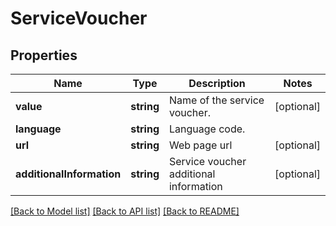 # ServiceVoucher

## Properties
Name | Type | Description | Notes
------------ | ------------- | ------------- | -------------
**value** | **string** | Name of the service voucher. | [optional] 
**language** | **string** | Language code. | 
**url** | **string** | Web page url | [optional] 
**additionalInformation** | **string** | Service voucher additional information | [optional] 

[[Back to Model list]](../README.md#documentation-for-models) [[Back to API list]](../README.md#documentation-for-api-endpoints) [[Back to README]](../README.md)


